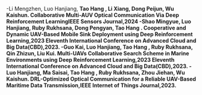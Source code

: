 -Li Mengzhen, Luo Hanjiang, <strong> Tao Hang <strong>, Li Xiang, Dong Peijun, Wu Kaishun. Collaborative Multi-AUV Optical Communication Via Deep Reinforcement LearningIEEE Sensors Journal,2024
-Shao Mingyue, Luo Hanjiang, Ruby Rukhsana, Dong Pengyan, <strong> Tao Hang <strong>. Cooperative and Dynamic UAV-Based Mobile Sink Deployment using Deep Reinforcement Learning,2023 Eleventh International Conference on Advanced Cloud and Big Data(CBD),2023.
-Guo Kai, Luo Hanjiang, <strong> Tao Hang <strong>, Ruby Rukhsana, Qin Zhizun, Liu Kui. Multi-UAVs Collaborative Search Scheme in Marine Environments using Deep Reinforcement Learning,2023 Eleventh International Conference on Advanced Cloud and Big Data(CBD),2023.
-Luo Hanjiang, Ma Saisai, <strong> Tao Hang <strong>, Ruby Rukhsana, Zhou Jiehan, Wu Kaishun. DRL-Optimized Optical Communication for a Reliable UAV-Based Maritime Data Transmission,IEEE Internet of Things Journal,2023.
